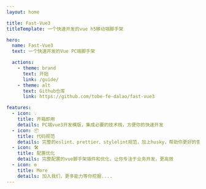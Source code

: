 ```yaml
---
layout: home

title: Fast-Vue3
titleTemplate: 一个快速开发的vue h5移动端脚手架

hero:
  name: Fast-Vue3
  text: 一个快速开发的Vue PC端脚手架

  actions:
    - theme: brand
      text: 开始
      link: /guide/
    - theme: alt
      text: Github仓库
      link: https://github.com/tobe-fe-dalao/fast-vue3

features:
  - icon: 💡
    title: 开箱即用
    details: PC端vue3开发模版，集成必要的技术栈，方便你的快速开发
  - icon: 📦
    title: 代码规范
    details: 完整的eslint、prettier、stylelint规范，加上husky，帮助你更好的管理代码
  - icon: 🛠️
    title: 配置优化
    details: 完整配置的vue脚手架插件和优化，让你专注于业务开发，更高效
  - icon: ⚙️
    title: More
    details: 加入我们，更多能力等你挖掘....
---
```

